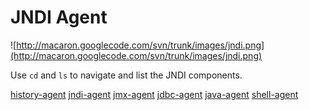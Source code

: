 # JNDI Agent #

![http://macaron.googlecode.com/svn/trunk/images/jndi.png](http://macaron.googlecode.com/svn/trunk/images/jndi.png)

Use `cd` and `ls` to navigate and list the JNDI components.

[history-agent](historyAgent.md) [jndi-agent](jndiAgent.md) [jmx-agent](jmxAgent.md) [jdbc-agent](jdbcAgent.md) [java-agent](javaAgent.md) [shell-agent](shellAgent.md)